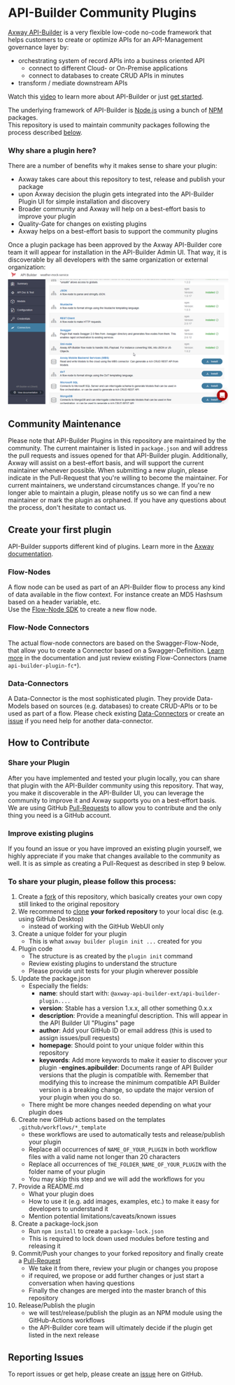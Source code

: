 # API-Builder Community Plugins

[Axway API-Builder][3] is a very flexible low-code no-code framework that  helps
customers to create or optimize APIs for an API-Management governance layer by:
- orchestrating system of record APIs into a business oriented API
  - connect to different Cloud- or On-Premise applications
  - connect to databases to create CRUD APIs in minutes
- transform / mediate downstream APIs

Watch this [video][5] to learn more about API-Builder or just [get started][6].

The underlying framework of API-Builder is [Node.js][7] using a bunch of
[NPM][8] packages.  
This repository is used to maintain community packages following the process
described [below](#share-a-plugin).  

### Why share a plugin here?

There are a number of benefits why it makes sense to share your plugin:  
- Axway takes care about this repository to test, release and publish your package
- upon Axway decision the plugin gets integrated into the API-Builder Plugin UI for simple installation and discovery
- Broader community and Axway will help on a best-effort basis to improve your plugin
- Quality-Gate for changes on existing plugins  
- Axway helps on a best-effort basis to support the community plugins

Once a plugin package has been approved by the Axway API-Builder core team it will appear for installation in the API-Builder Admin UI. That way, it is discoverable by all developers with the same organization or external organization:    
![API-Builder Plugin-Screen][plugins-screen]

## Community Maintenance

Please note that API-Builder Plugins in this repository are maintained by the community. The current maintainer is listed in `package.json` and will address the pull requests and issues opened for that API-Builder plugin. Additionally, Axway will assist on a best-effort basis, and will support the current maintainer whenever possible. When submitting a new plugin, please indicate in the Pull-Request that you're willing to become the maintainer. For current maintainers, we understand circumstances change. If you're no longer able to maintain a plugin, please notify us so we can find a new maintainer or mark the plugin as orphaned. If you have any questions about the process, don't hesitate to contact us.

## Create your first plugin
API-Builder supports different kind of plugins. Learn more in the [Axway documentation][9].  

### Flow-Nodes
A flow node can be used as part of an API-Builder flow to process any kind of
data available in the flow context. For instance create an MD5 Hashsum based on a
header variable, etc.  
Use the [Flow-Node SDK][10] to create a new flow node.

### Flow-Node Connectors
The actual flow-node connectors are based on the Swagger-Flow-Node, that allow you
to create a Connector based on a Swagger-Definition.
[Learn more][11] in the documentation and just review existing Flow-Connectors (name `api-builder-plugin-fc*`).

### Data-Connectors
A Data-Connector is the most sophisticated plugin. They provide Data-Models based on sources (e.g. databases) to create CRUD-APIs or to be used as part of a flow. Please check existing [Data-Connectors][12] or create an [issue][2] if you need help for another data-connector.  

## How to Contribute

### Share your Plugin
After you have implemented and tested your plugin locally, you can share that plugin with the API-Builder community using this repository.
That way, you make it discoverable in the API-Builder UI, you can leverage the community to improve it and Axway supports you on a best-effort basis.  
We are using GitHub [Pull-Requests][13] to allow you to contribute and the only thing you need is a GitHub account. 

### Improve existing plugins
If you found an issue or you have improved an existing plugin yourself, we highly appreciate if you make that changes available to the community as well. It is as simple as creating a Pull-Request as described in step 9 below.

### To share your plugin, please follow this process:
1. Create a [fork][14] of this repository, which basically creates your own copy still linked to the original repository
2. We recommend to [clone][15] __your forked repository__ to your local disc (e.g. using GitHub Desktop)
    - instead of working with the GitHub WebUI only
3. Create a unique folder for your plugin
    - This is what `axway builder plugin init ...` created for you
5. Plugin code 
    - The structure is as created by the `plugin init` command
    - Review existing plugins to understand the structure
    - Please provide unit tests for your plugin wherever possible
6. Update the package.json
    - Especially the fields: 
        - __name__: should start with: `@axway-api-builder-ext/api-builder-plugin....`
        - __version__: Stable has a version 1.x.x, all other something 0.x.x
        - __description__: Provide a meaningful description. This will appear in the API Builder UI "Plugins" page
        - __author__: Add your GitHub ID or email address (this is used to assign issues/pull requests)
        - __homepage__: Should point to your unique folder within this repository
        - __keywords__: Add more keywords to make it easier to discover your plugin
        -__engines.apibuilder__: Documents range of API Builder versions that the plugin is compatible with. Remember that modifying this to increase the minimum compatible API Builder version is a breaking change, so update the major version of your plugin when you do so.
    - There might be more changes needed depending on what your plugin does
7. Create new GitHub actions based on the templates `.github/workflows/*_template`
    - these workflows are used to automatically tests and release/publish your plugin
    - Replace all occurrences of `NAME_OF_YOUR_PLUGIN` in both workflow files with a valid name not longer than 20 characters
    - Replace all occurrences of `THE_FOLDER_NAME_OF_YOUR_PLUGIN` with the folder name of your plugin
    - You may skip this step and we will add the workflows for you
8. Provide a README.md 
    - What your plugin does
    - How to use it (e.g. add images, examples, etc.) to make it easy for developers to understand it
    - Mention potential limitations/caveats/known issues
9. Create a package-lock.json
    - Run `npm install` to create a `package-lock.json`
    - This is required to lock down used modules before testing and releasing it
10. Commit/Push your changes to your forked repository and finally create a [Pull-Request][13]
    - We take it from there, review your plugin or changes you propose 
    - if required, we propose or add further changes or just start a conversation when having questions
    - Finally the changes are merged into the master branch of this repository 
11. Release/Publish the plugin
    - we will test/release/publish the plugin as an NPM module using the GitHub-Actions workflows
    - the API-Builder core team will ultimately decide if the plugin get listed in the next release


## Reporting Issues

To report issues or get help, please create an [issue][2] here on GitHub.

[0]: https://github.com/Axway-API-Builder-Ext/api-builder-extras
[1]: https://github.com/Axway-API-Builder-Ext/api-builder-extras/compare
[2]: https://github.com/Axway-API-Builder-Ext/api-builder-extras/issues
[3]: https://www.axway.com/en/products/api-management/build-apis
[4]: https://www.axway.com
[5]: https://www.youtube.com/watch?v=4_0VG3Yx_Ig
[6]: https://docs.axway.com/bundle/api-builder/page/docs/getting_started/index.html
[7]: https://nodejs.org/en/
[8]: https://www.npmjs.com/
[9]: https://docs.axway.com/bundle/api-builder/page/docs/developer_guide/plugins/index.html
[10]: https://docs.axway.com/bundle/api-builder/page/docs/developer_guide/sdk/index.html
[11]: https://docs.axway.com/bundle/api-builder/page/docs/developer_guide/flows/flow_nodes/swagger_flow_node/index.html
[12]: https://docs.axway.com/bundle/api-builder/page/docs/developer_guide/connectors/index.html
[13]: https://help.github.com/en/github/collaborating-with-issues-and-pull-requests/creating-a-pull-request
[14]: https://help.github.com/en/github/getting-started-with-github/fork-a-repo
[15]: https://help.github.com/en/github/creating-cloning-and-archiving-repositories/cloning-a-repository

[plugins-screen]: images/api-builder-admin-plugins.png
